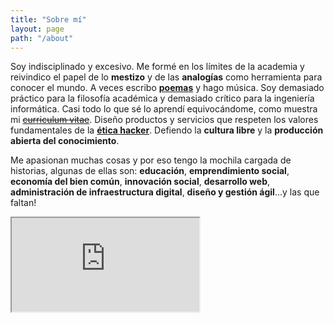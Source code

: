 ```yaml
---
title: "Sobre mí"
layout: page
path: "/about"
---
```


Soy indisciplinado y excesivo. Me formé en los límites de la academia y reivindico el papel de lo **mestizo** y de las **analogías** como herramienta para conocer el mundo. A veces escribo [**poemas**](https://dalareo.wordpress.com/) y hago música. Soy demasiado práctico para la filosofía académica y demasiado crítico para la ingeniería informática. Casi todo lo que sé lo aprendí equivocándome, como muestra mi [~~curriculum vitae~~](https://www.dropbox.com/s/cw5e0bf6psgo8wt/CV_DavidALareo.pdf?dl=0). Diseño productos y servicios que respeten los valores fundamentales de la [**ética hacker**](https://es.wikipedia.org/wiki/%C3%89tica_hacker). Defiendo la **cultura libre** y la **producción abierta del conocimiento**.

Me apasionan muchas cosas y por eso tengo la mochila cargada de historias, algunas de ellas son: **educación**, **emprendimiento social**, **economía del bien común**, **innovación social**, **desarrollo web**, **administración de infraestructura digital**, **diseño y gestión ágil**...y las que faltan!

<iframe src="https://raw.githubusercontent.com/dalareo/curriculum/master/index.html" marginwidth="0" marginheight="0" scrolling="no"></iframe>
